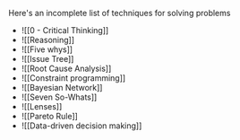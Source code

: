 Here's an incomplete list of techniques for solving problems

- ![[0 - Critical Thinking]]
- ![[Reasoning]]
- ![[Five whys]]
- ![[Issue Tree]]
- ![[Root Cause Analysis]]
- ![[Constraint programming]]
- ![[Bayesian Network]]
- ![[Seven So-Whats]]
- ![[Lenses]]
- ![[Pareto Rule]]
- ![[Data-driven decision making]]
